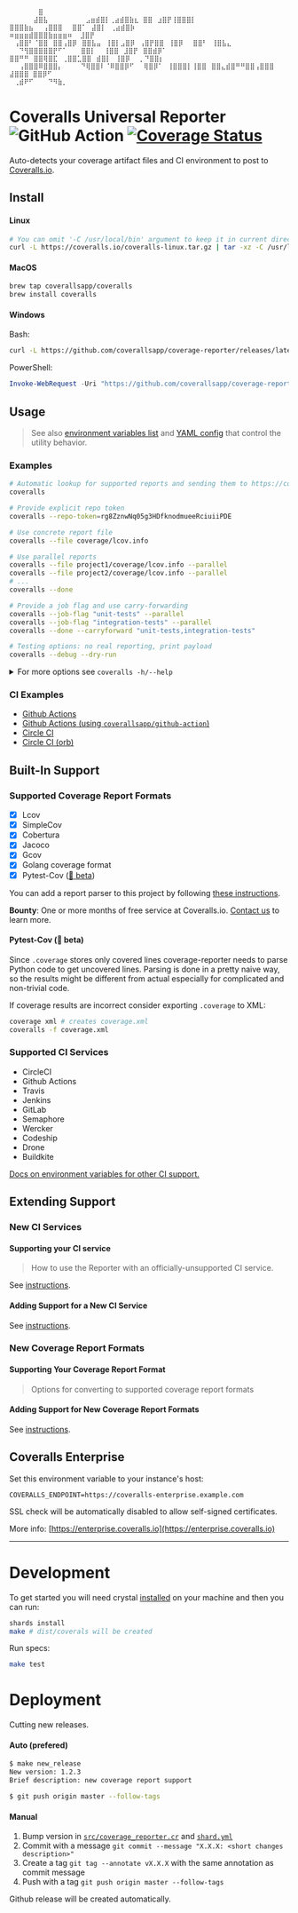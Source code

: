 ```
⠀⠀⠀⠀⠀⠀⣿
⠀⠀⠀⠀⠀⣼⣿⣧⠀⠀⠀⠀⠀⠀⠀ ⣠⣶⣾⣿⡇⢀⣴⣾⣿⣷⣆ ⣿⣿⠀⣰⣿⡟⢸⣿⣿⣿⡇ ⣿⣿⣿⣷⣦⠀⠀⢠⣿⣿⣿⠀⠀⣿⣿⠁⠀⣼⣿⡇⠀⢀⣴⣾⣿⡷
⠶⣶⣶⣶⣾⣿⣿⣿⣷⣶⣶⣶⠶  ⣸⣿⡟ ⠀⢠⣿⣿⠃⠈⣿⣿⠀⣿⣿⢠⣿⡿⠀⣿⣿⣧⣤⠀⢸⣿⡇⣠⣿⡿⠀⢠⣿⡟⣿⣿⠀⢸⣿⡿⠀⠀⣿⣿⠃⠀⢸⣿⣧⣄
⠀⠀⠙⢻⣿⣿⣿⣿⣿⡟⠋⠁⠀⠀ ⣿⣿⡇⠀ ⢸⣿⣿⠀⣸⣿⡟⠀⣿⣿⣾⡿⠁ ⣿⣿⠛⠛⠀⣿⣿⢿⣿⣏⠀⢀⣿⣿⣁⣿⣿⠀⣾⣿⡇⠀⢸⣿⡿⠀⠀⡀⠙⣿⣿⡆
⠀⠀⢠⣿⣿⣿⠿⣿⣿⣿⡄⠀⠀⠀ ⠙⢿⣿⣿⠇⠈⠿⣿⣿⡿⠋⠀⠀⢿⣿⡿⠁⠀⢸⣿⣿⣿⡇⢸⣿⣿⠀⣿⣿⣄⣾⣿⠛⠛⣿⣿⢠⣿⣿⣿ ⣼⣿⣿⣿ ⣿⣿⡿⠋⠀
⠀⢀⣾⠟⠋⠀⠀⠀⠙⠻⣷⡀⠀⠀
```

# Coveralls Universal Reporter ![GitHub Action](https://github.com/coverallsapp/coverage-reporter/workflows/Build/badge.svg) [![Coverage Status](https://coveralls.io/repos/github/coverallsapp/coverage-reporter/badge.svg?branch=master)](https://coveralls.io/github/coverallsapp/coverage-reporter?branch=master)

Auto-detects your coverage artifact files and CI environment to post to [Coveralls.io](https://coveralls.io).

## Install

#### Linux

```bash
# You can omit '-C /usr/local/bin' argument to keep it in current directory
curl -L https://coveralls.io/coveralls-linux.tar.gz | tar -xz -C /usr/local/bin
```

#### MacOS

```bash
brew tap coverallsapp/coveralls
brew install coveralls
```

#### Windows

Bash:

```bash
curl -L https://github.com/coverallsapp/coverage-reporter/releases/latest/download/coveralls-windows.exe -o coveralls.exe
```

PowerShell:

```powershell
Invoke-WebRequest -Uri "https://github.com/coverallsapp/coverage-reporter/releases/latest/download/coveralls-windows.exe" -OutFile "coveralls.exe"
```

## Usage

> See also [environment variables list](./doc/configuration.md#env-variables) and [YAML config](./doc/configuration.md#yaml-config) that control the utility behavior.

### Examples

```bash
# Automatic lookup for supported reports and sending them to https://coveralls.io
coveralls

# Provide explicit repo token
coveralls --repo-token=rg8ZznwNq05g3HDfknodmueeRciuiiPDE

# Use concrete report file
coveralls --file coverage/lcov.info

# Use parallel reports
coveralls --file project1/coverage/lcov.info --parallel
coveralls --file project2/coverage/lcov.info --parallel
# ...
coveralls --done

# Provide a job flag and use carry-forwarding
coveralls --job-flag "unit-tests" --parallel
coveralls --job-flag "integration-tests" --parallel
coveralls --done --carryforward "unit-tests,integration-tests"

# Testing options: no real reporting, print payload
coveralls --debug --dry-run
```

<details>
<summary>For more options see <code>coveralls -h/--help</code></summary>

```
$ coveralls -h
Coveralls Coverage Reporter vX.Y.Z
Usage: coveralls [options]
    -rTOKEN, --repo-token=TOKEN      Sets coveralls repo token, overrides settings in yaml or environment variable
    -cPATH, --config-path=PATH       Set the coveralls yaml config file location, will default to check '.coveralls.yml'
    -bPATH, --base-path=PATH         Path to the root folder of the project the coverage was collected in
    -fFILENAME, --file=FILENAME      Coverage artifact file to be reported, e.g. coverage/lcov.info (detected by default)
    -jFLAG, --job-flag=FLAG          Coverage job flag name, e.g. Unit Tests
    -p, --parallel                   Set the parallel flag. Requires webhook for completion (coveralls --done).
    -cf, --carryforward              Comma-separated list of parallel job flags
    -d, --done                       Call webhook after all parallel jobs (-p) done.
    -n, --no-logo                    Do not show Coveralls logo in logs
    -q, --quiet                      Suppress all output
    --debug                          Debug mode. Data being sent to Coveralls will be outputted to console.
    --dry-run                        Dry run (no request sent)
    -v, --version                    Show version
    -h, --help                       Show this help
```

</details>

### CI Examples

- [Github Actions](./doc/examples/github-actions.yml)
- [Github Actions (using `coverallsapp/github-action`)](./doc/examples/github-actions-default.yml)
- [Circle CI](./doc/examples/circleci.yml)
- [Circle CI (orb)](./doc/examples/circleci-orb.yml)


## Built-In Support

### Supported Coverage Report Formats

- [x] Lcov
- [x] SimpleCov
- [x] Cobertura
- [x] Jacoco
- [x] Gcov
- [x] Golang coverage format
- [x] Pytest-Cov ([:test_tube: beta](#pytest-cov-test_tube-beta))

You can add a report parser to this project by following [these instructions](./doc/development.md#add-coverage-format-support).

**Bounty**: One or more months of free service at Coveralls.io. <a target="_blank" href="mailto:support@coveralls.io?subject=Please tell me more about contributing to the Universal Coverage Reporter">Contact us</a> to learn more.

#### Pytest-Cov (:test_tube: beta)

Since `.coverage` stores only covered lines coverage-reporter needs to parse Python code to get uncovered lines. Parsing is done in a pretty naive way, so the results might be different from actual especially for complicated and non-trivial code.

If coverage results are incorrect consider exporting `.coverage` to XML:

```bash
coverage xml # creates coverage.xml
coveralls -f coverage.xml
```

### Supported CI Services

- CircleCI
- Github Actions
- Travis
- Jenkins
- GitLab
- Semaphore
- Wercker
- Codeship
- Drone
- Buildkite

[Docs on environment variables for other CI support.](https://docs.coveralls.io/supported-ci-services#insert-your-ci-here)

## Extending Support

### New CI Services

#### Supporting your CI service

> How to use the Reporter with an officially-unsupported CI service.

See [instructions](./doc/configuration.md#a-generic-ci-env-variables).

#### Adding Support for a New CI Service

See [instructions](./doc/development.md#support-new-ci-options).

### New Coverage Report Formats

#### Supporting Your Coverage Report Format

> Options for converting to supported coverage report formats

#### Adding Support for New Coverage Report Formats

See [instructions](./doc/development.md#add-coverage-report-support).

## Coveralls Enterprise

Set this environment variable to your instance's host:

```
COVERALLS_ENDPOINT=https://coveralls-enterprise.example.com
```

SSL check will be automatically disabled to allow self-signed certificates.

More info: [https://enterprise.coveralls.io](https://enterprise.coveralls.io)

---

# Development

To get started you will need crystal [installed](https://crystal-lang.org/install/) on your machine and then you can run:

```bash
shards install
make # dist/coverals will be created
```

Run specs:

```bash
make test
```

# Deployment

Cutting new releases.

#### Auto (prefered)

```bash
$ make new_release
New version: 1.2.3
Brief description: new coverage report support

$ git push origin master --follow-tags
```

#### Manual

1. Bump version in [`src/coverage_reporter.cr`](./src/coverage_reporter.cr) and [`shard.yml`](./shard.yml)
2. Commit with a message `git commit --message "X.X.X: <short changes description>"`
3. Create a tag `git tag --annotate vX.X.X` with the same annotation as commit message
4. Push with a tag `git push origin master --follow-tags`

Github release will be created automatically.
